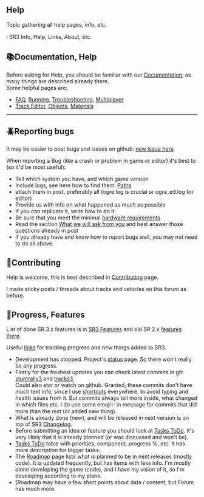 ## Help

Topic gathering all help pages, info, etc.

ℹ️ SR3 Info, Help, Links, About, etc.

## 📚Documentation, Help

Before asking for Help, you should be familiar with our [Documentation](_menu.md), as many things are described already there.  
Some helpful pages are:
- [FAQ](Faq.md), [Running](Running.md), [Troubleshooting](Troubleshooting.md), [Multiplayer](Multiplayer.md)
- [Track Editor](Editor.md), [Objects](Objects.md), [Materials](Materials.md)

----
## 🪲Reporting bugs

It may be easier to post bugs and issues on github: [new Issue here](https://github.com/stuntrally/stuntrally3/issues).

When reporting a Bug (like a crash or problem in game or editor) it's best to (so it'd be most useful):

- Tell which system you have, and which game version
- Include logs, see here how to find them: [Paths](Paths.md)
- attach them in post, preferably all (ogre.log is crucial or ogre_ed.log for editor)
- Provide us with info on what happened as much as possible
- If you can replicate it, write how to do it
- Be sure that you meet the minimal [hardware requirements](Running.md#hardware-requirements)
- Read the section [What we will ask from you](Troubleshooting.md#what-we-will-ask-from-you) and best answer those questions already in post
- If you already have and know how to report bugs well, you may not need to do all above.

## 🤝Contributing

Help is welcome, this is best described in [Contributing](Contributing.md) page.

I made sticky posts / threads about tracks and vehicles on this forum as before.

## 🚀Progress, Features

List of done SR 3.x features is in [SR3 Features](Features.md) and old SR 2.x [features there](https://github.com/stuntrally/stuntrally/blob/master/docs/features.md).

Useful <u>links</u> for tracking progress and new things added to SR3.

- Development has stopped. Project's [status](status.md) page. So there won't really be any progress.
- Firstly for the freshest updates you can check latest commits in git: [stuntrally3](https://github.com/stuntrally/stuntrally3/commits/main) and [tracks3](https://github.com/stuntrally/tracks3/commits/main).  
Could also star or watch on github. Granted, these commits don't have much text info, since I use [shortcuts](../src/emojis.txt) everywhere, to avoid typing and health issues from it. But commits always tell more inside, what changed in which files etc. I do use some emoji✨ in message for commits that did more than the rest (or added new thing).
- What is already done (new), and will be released in next version is on top of SR3 [Changelog](Changelog.md).
- Before submitting an idea or feature you should look at [Tasks ToDo](Tasks.md). It's very likely that it is already planned (or was discussed and won't be).
- [Tasks ToDo](Tasks.md) table with priorities, component, progress %, etc. It has more *description* for bigger tasks.
- The [Roadmap](Roadmap.md) page lists what is planned to be in next releases (mostly code). It is updated frequently, but has items with less info. I'm mostly alone developing the game (code), and I have my vision of it, so I'm developing according to my plans.
- [Roadmap may have a few short points about data / content, but Forum has much more.
